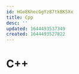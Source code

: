 ```yaml
---
id: HGoEKhecGgYz87tkBK5Xx
title: Cpp
desc: ''
updated: 1644493537349
created: 1644493527822
---
```


# C++
